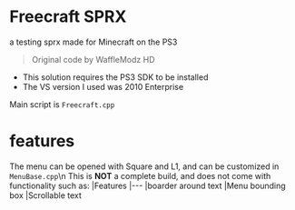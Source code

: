 # Freecraft SPRX
a testing sprx made for Minecraft on the PS3
> Original code by WaffleModz HD

- This solution requires the PS3 SDK to be installed
- The VS version I used was 2010 Enterprise

Main script is `Freecraft.cpp`

# features
The menu can be opened with Square and L1, and can be customized in `MenuBase.cpp`\n
This is **NOT** a complete build, and does not come with
functionality such as:
|Features
|---
|boarder around text
|Menu bounding box
|Scrollable text
